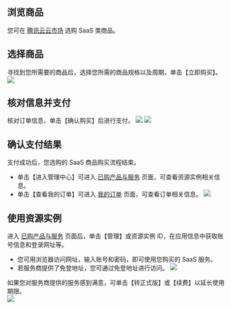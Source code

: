## 浏览商品
您可在 [腾讯云云市场](https://market.cloud.tencent.com/categories?dt=saas) 选购 SaaS 类商品。

## 选择商品
寻找到您所需要的商品后，选择您所需的商品规格以及周期，单击【立即购买】。
![](https://main.qcloudimg.com/raw/f8e44fc8b6cfa20b924231b585f67cb1.png)  

## 核对信息并支付 
核对订单信息，单击【确认购买】后进行支付。
![](https://main.qcloudimg.com/raw/896ed9348be80711e7ed30d5826a2bad.png)
![](https://main.qcloudimg.com/raw/ca02d32d22de8515b10ad034df5fb9b8.png)

## 确认支付结果
支付成功后，您选购的 SaaS 商品购买流程结束。          
- 单击【进入管理中心】可进入 [已购产品与服务](https://console.cloud.tencent.com/servicemarket/services) 页面，可查看资源实例相关信息。       
- 单击【查看我的订单】可进入 [我的订单](https://console.cloud.tencent.com/deal) 页面，可查看订单相关信息。
![](https://main.qcloudimg.com/raw/7000e45a8649a55ab72e4695d7380fd5.png)

## 使用资源实例
进入 [已购产品与服务](https://console.cloud.tencent.com/servicemarket/services) 页面后，单击【管理】或资源实例 ID，在应用信息中获取账号信息和登录网址等。     
- 您可用浏览器访问网址，输入账号和密码，即可使用您购买的 SaaS 服务。    
- 若服务商提供了免登地址，您可通过免登地址进行访问。
![](https://main.qcloudimg.com/raw/29326cde7ca97bebc276b2583b4a32f4.png)    
      
如果您对服务商提供的服务感到满意，可单击【转正式版】或【续费】以延长使用期限。   
![](https://main.qcloudimg.com/raw/8d328c195098942251bf95910405fba6.png)
